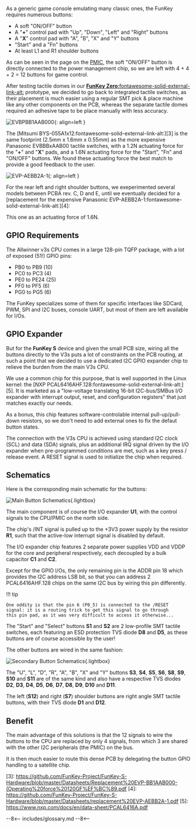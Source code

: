 As a generic game console emulating many classic ones, the FunKey
requires numerous buttons:

 - A soft "ON/OFF" button
 - A "**+**" control pad with "Up", "Down", "Left" and "Right" buttons
 - A "**X**" control pad with "A", "B", "X" and "Y" buttons
 - "Start" and a "Fn" buttons
 - At least L1 and R1 shoulder buttons

As can be seen in the page on the [PMIC][1], the soft "ON/OFF" button
is directly connected to the power management chip, so we are left
with 4 + 4 + 2 = 12 buttons for game control.

After testing tactile domes in our [**FunKey
Zero**:fontawesome-solid-external-link-alt:][2] prototype, we decided
to go back to integrated tactile switches, as their placement is much
easier using a regular SMT pick & place machine like any other
components on the PCB, whereas the separate tactile domes required an
adhesive tape to be place manually with less accuracy.

![EVBPBB1AAB000](/assets/images/EVPBB1AAB000.png){: align=left }

The [Mitsumi BYS-055A1x12:fontawesome-solid-external-link-alt:][3] is
the same footprint (2.5mm x 1.6mm x 0.55mm) as the more expensive
Panasonic EVBBBxAAB00 tactile switches, with a 1.2N actuating force
for the "**+**" and "**X**" pads, and a 1.6N actuating force for the
"Start", "Fn" and "ON/OFF" buttons. We found these actuating force the
best match to provide a good feedback to the user.

![EVP-AEBB2A-1](/assets/images/EVP-AEBB2A-1.jpg){: align=left }

For the rear left and right shoulder buttons, we exeperimented several
models between PCBA rev. C, D and E, until we eventually decided for a
[replacement for the expensive Panasonic
EVP-AEBB2A-1:fontawesome-solid-external-link-alt:][4]:

This one as an actuating force of 1.6N.

## GPIO Requirements

The Allwinner v3s CPU comes in a large 128-pin TQFP package, with a
lot of exposed (51!) GPIO pins:

 - PB0 to PB9 (10)
 - PC0 to PC3 (4)
 - PE0 to PE24 (25)
 - PF0 to PF5 (6)
 - PG0 to PG5 (6)

The FunKey specializes some of them for specific interfaces like
SDCard, PWM, SPI and I2C buses, console UART, but most of them are
left available for I/Os.

## GPIO Expander

But for the **FunKey S** device and given the small PCB size, wiring
all the buttons directly to the V3s puts a lot of constraints on the
PCB routing, at such a point that we decided to use a dedicated I2C
GPIO expander chip to relieve the burden from the main V3s CPU.

We use a common chip for this purpose, that is well supported in the
Linux kernel: the [NXP
PCAL6416AHF.128:fontawesome-solid-external-link-alt:][5]. It is
marketed as a "low-voltage translating 16-bit I2C-bus/SMBus I/O
expander with interrupt output, reset, and configuration registers"
that just matches exactly our needs.

As a bonus, this chip features software-controlable internal
pull-up/pull-down resistors, so we don't need to add external ones to
fix the defaut button states.

The connection with the V3s CPU is achieved using standard I2C clock
(SCL) and data (SDA) signals, plus an additional IRQ signal driven by
the I/O expander when pre-programmed conditions are met, such as a key
press / release event. A RESET signal is used to initialize the chip
when required.

## Schematics

Here is the corresponding main schematic for the buttons:

![Main Button Schematics](/assets/images/Main_Button_Schematics.png){.lightbox}

The main component is of course the I/O expander **U1**, with the
control signals to the CPU/PMIC on the north side.

The chip's /INT signal is pulled up to the +3V3 power supply by the
resistor **R1**, such that the active-low interrupt signal is disabled
by default.

The I/O expander chip features 2 separate power supplies VDD and VDDP
for the core and peripheral respectively, each decoupled by a bulk
capacitor **C1** and **C2**.

Except for the GPIO I/Os, the only remaining pin is the ADDR pin 18
which provides the I2C address LSB bit, so that you can address 2
PCAL6416AHF.128 chips on the same I2C bus by wiring this pin
differently.

!!! tip

    One oddity is that the pin 6 (P0_5) is connected to the /RESET
    signal: it is a routing trick to get this signal to go through
    this pin pad, as it was very difficult to access it otherwise...

The "Start" and "Select" buttons **S1** and **S2** are 2 low-profile
SMT tactile switches, each featuring an ESD protection TVS diode
**D8** and **D5**, as these buttons are of course accessible by the
user!

The other buttons are wired in the same fashion:

![Secondary Button Schematics](/assets/images/Secondary_Button_Schematics.png){.lightbox}

The "U", "L", "D", "R", "A", "B", "X" and "Y" buttons **S3**, **S4**,
**S5**, **S6**, **S8**, **S9**, **S10** and **S11** are of the same
kind and also have a respective TVS diodes **D2**, **D3**, **D4**,
**D5**, **D6**, **D7**, **D8**, **D9**, **D10** and **D11**.

The left (**S12**) and right (**S7**) shoulder buttons are right angle
SMT tactile buttons, with their TVS diode **D1** and **D12**.

## Benefit

The main advantage of this solutions is that the 12 signals to wire
the buttons to the CPU are replaced by only 4 signals, from which 3
are shared with the other I2C peripherals (the PMIC) on the bus.

It is then much easier to route this dense PCB by delegating the
button GPIO handling to a satellite chip.

[1]: /developers/hardware/power/pmic
[2]: https://hackaday.io/project/134065
[3]: https://github.com/FunKey-Project/FunKey-S-Hardware/blob/master/Datasheets/Replacement%20EVP-BB1AAB000-(Operating%20force%20120GF%EF%BC%89.pdf
[4]: https://github.com/FunKey-Project/FunKey-S-Hardware/blob/master/Datasheets/replacement%20EVP-AEBB2A-1.pdf
[5]: https://www.nxp.com/docs/en/data-sheet/PCAL6416A.pdf

--8<--
includes/glossary.md
--8<--
